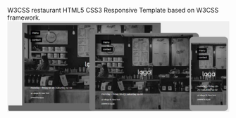 W3CSS restaurant HTML5 CSS3 Responsive Template based on  W3CSS framework.
![screenshot](images/w3css-restaurant-screenshot.jpg)
